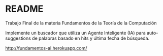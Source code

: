 # README

Trabajo Final de la materia Fundamentos de la Teoría de la Computación

Implemente un buscador que utiliza un Agente Inteligente (IA) para auto-suggestions de palabras basado en hits y última fecha de búsqueda.

http://fundamentos-ai.herokuapp.com/

